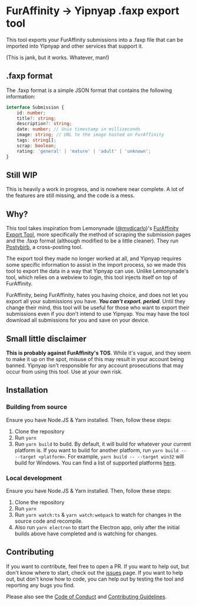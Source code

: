 # FurAffinity -> Yipnyap .faxp export tool
This tool exports your FurAffinity submissions into a .faxp file that can be imported into Yipnyap and
other services that support it.

(This is jank, but it works. Whatever, man!)

## .faxp format
The .faxp format is a simple JSON format that contains the following information:
```ts
interface Submission {
    id: number;
    title?: string;
    description?: string;
    date: number; // Unix timestamp in milliseconds
    image: string; // URL to the image hosted on FurAffinity
    tags: string[];
    scrap: boolean;
    rating: 'general' | 'mature' | 'adult' | 'unknown';
}
```

## Still WIP
This is heavily a work in progress, and is nowhere near complete. A lot of the features are still missing, and
the code is a mess.

## Why?
This tool takes inspiration from Lemonynade ([@mvdicarlo](https://github.com/mvdicarlo))'s [FurAffinity Export
Tool](https://github.com/mvdicarlo/furaffinity-export), more specifically the method of scraping the submission
pages and the .faxp format (although modified to be a little cleaner). They run [Postybirb](https://www.postybirb.com/),
a cross-posting tool.

The export tool they made no longer worked at all, and Yipnyap requires some specific information to assist in the
import process, so we made this tool to export the data in a way that Yipnyap can use. Unlike Lemonynade's tool,
which relies on a webview to login, this tool injects itself on top of FurAffinity.

FurAffinity, being FurAffinity, hates you having choice, and does not let you export all your submissions you have.
***You can't export. period***. Until they change their mind, this tool will be useful for those who want to export their
submissions even if you don't intend to use Yipnyap. You may have the tool download all submissions for you and save
on your device.

## Small little disclaimer
**This is probably against FurAffinity's TOS**. While it's vague, and they seem to make it up on the spot, misuse of this
may result in your account being banned. Yipnyap isn't responsible for any account prosecutions that may occur from
using this tool. Use at your own risk.

## Installation
### Building from source
Ensure you have Node.JS & Yarn installed. Then, follow these steps:
1. Clone the repository
2. Run `yarn`
3. Run `yarn build` to build. By default, it will build for whatever your current platform is. If you want to build for
   another platform, run `yarn build -- --target <platform>`. For example, `yarn build -- --target win32` will build for
   Windows. You can find a list of supported platforms [here](https://www.electron.build/configuration/configuration#BuildOptions-target).

### Local development
Ensure you have Node.JS & Yarn installed. Then, follow these steps:
1. Clone the repository
2. Run `yarn`
3. Run `yarn watch:ts` & `yarn watch:webpack` to watch for changes in the source code and recompile.
4. Also run `yarn electron` to start the Electron app, only after the initial builds above have completed and is watching
   for changes.

## Contributing
If you want to contribute, feel free to open a PR. If you want to help out, but don't know where to start, check out
the [issues](/../../issues) page. If you want to help out, but don't know how to code, you can help out by testing the tool
and reporting any bugs you find.

Please also see the [Code of Conduct](/CODE_OF_CONDUCT.md) and [Contributing Guidelines](/CONTRIBUTING.md).
